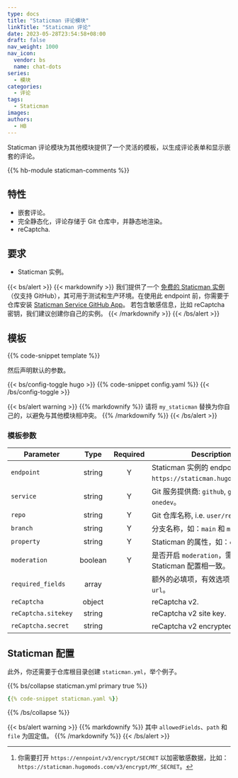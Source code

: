 ```yaml
---
type: docs
title: "Staticman 评论模块"
linkTitle: "Staticman 评论"
date: 2023-05-28T23:54:58+08:00
draft: false
nav_weight: 1000
nav_icon:
  vendor: bs
  name: chat-dots
series:
  - 模块
categories:
  - 评论
tags:
  - Staticman
images:
authors:
  - HB
---
```


Staticman 评论模块为其他模块提供了一个灵活的模板，以生成评论表单和显示嵌套的评论。

<!--more-->

{{% hb-module staticman-comments %}}

## 特性

- 嵌套评论。
- 完全静态化，评论存储于 Git 仓库中，并静态地渲染。
- reCaptcha.

## 要求

- Staticman 实例。

{{< bs/alert >}}
{{< markdownify >}}
我们提供了一个 [免费的 Staticman 实例](https://staticman.hugomods.com/)（仅支持 GitHub），其可用于测试和生产环境。在使用此 endpoint 前，你需要于仓库安装 [Staticman Service GitHub App](https://github.com/apps/staticman-service)。
若包含敏感信息，比如 reCaptcha 密钥，我们建议创建你自己的实例。
{{< /markdownify >}}
{{< /bs/alert >}}

## 模板

{{% code-snippet template %}}

然后声明默认的参数。

{{< bs/config-toggle hugo >}}
{{% code-snippet config.yaml %}}
{{< /bs/config-toggle >}}

{{< bs/alert warning >}}
{{% markdownify %}}
请将 `my_staticman` 替换为你自己的，以避免与其他模块相冲突。
{{% /markdownify %}}
{{< /bs/alert >}}

### 模板参数

| Parameter    |  Type   | Required | Description                                                        |
| ------------ | :-----: | :------: | ------------------------------------------------------------------ |
| `endpoint`   | string  |    Y     | Staticman 实例的 endpoint，如：`https://staticman.hugomods.com/`。 |
| `service`    | string  |    Y     | Git 服务提供商: `github`, `gitlab` 或 `onedev`。                   |
| `repo`       | string  |    Y     | Git 仓库名称, i.e. `user/repo`.                                    |
| `branch`     | string  |    Y     | 分支名称，如：`main` 和 `master`。                                 |
| `property`   | string  |    Y     | Staticman 的属性，如：`comments`。                                 |
| `moderation` | boolean |    Y     | 是否开启 `moderation`，需与 Staticman 配置相一致。                 |
| `required_fields` | array |       | 额外的必填项，有效选项：`email` 和 `url`。                          |
| `reCaptcha`  | object  |          | reCaptcha v2.                                                               |
| `reCaptcha.sitekey` | string |    | reCaptcha v2 site key.                                                      |
| `reCaptcha.secret`  | string |    | reCaptcha v2 encrypted[^1] secret.                                          |

[^1]: 你需要打开 `https://ennpoint/v3/encrypt/SECRET` 以加密敏感数据，比如：`https://staticman.hugomods.com/v3/encrypt/MY_SECRET`。

## Staticman 配置

此外，你还需要于仓库根目录创建 `staticman.yml`，举个例子。

{{% bs/collapse staticman.yml primary true %}}
```yaml
{{% code-snippet staticman.yaml %}}
```
{{% /bs/collapse %}}

{{< bs/alert warning >}}
{{% markdownify %}}
其中 `allowedFields`、`path` 和 `file` 为固定值。
{{% /markdownify %}}
{{< /bs/alert >}}
